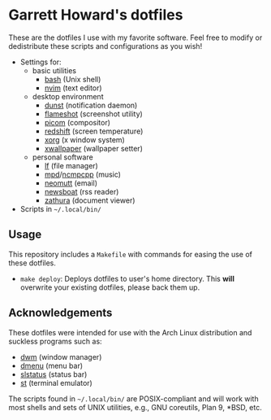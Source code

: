 # Garrett Howard's dotfiles

These are the dotfiles I use with my favorite software. Feel free to modify or dedistribute these scripts and configurations as you wish!

- Settings for:
	- basic utilities
		- [bash](https://www.gnu.org/software/bash/) (Unix shell)
		- [nvim](https://neovim.io/) (text editor)
	- desktop environment
		- [dunst](https://dunst-project.org/) (notification daemon)
		- [flameshot](https://flameshot.org/) (screenshot utility)
		- [picom](https://github.com/yshui/picom/) (compositor)
		- [redshift](http://jonls.dk/redshift/) (screen temperature)
		- [xorg](https://www.x.org) (x window system)
		- [xwallpaper](https://github.com/stoeckmann/xwallpaper/) (wallpaper setter)
	- personal software
		- [lf](https://github.com/gokcehan/lf/) (file manager)
		- [mpd](https://www.musicpd.org/)/[ncmpcpp](https://github.com/ncmpcpp/ncmpcpp) (music)
		- [neomutt](https://neomutt.org/) (email)
		- [newsboat](https://newsboat.org/) (rss reader)
		- [zathura](https://pwmt.org/projects/zathura/) (document viewer)
- Scripts in `~/.local/bin/`

## Usage

This repository includes a `Makefile` with commands for easing the use of these dotfiles.

- `make deploy`: Deploys dotfiles to user's home directory. This **will** overwrite your existing dotfiles, please back them up.

## Acknowledgements

These dotfiles were intended for use with the Arch Linux distribution and suckless programs such as:

- [dwm](https://dwm.suckless.org/) (window manager)
- [dmenu](https://tools.suckless.org/dmenu/) (menu bar)
- [slstatus](https://tools.suckless.org/slstatus/) (status bar)
- [st](https://st.suckless.org/) (terminal emulator)

The scripts found in `~/.local/bin/` are POSIX-compliant and will work with most shells and sets of UNIX utilities, e.g., GNU coreutils, Plan 9, \*BSD, etc.

